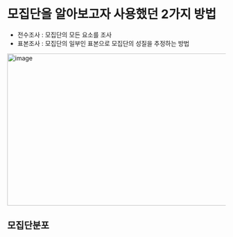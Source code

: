 # 모집단을 알아보고자 사용했던 2가지 방법
- 전수조사 : 모집단의 모든 요소를 조사
- 표본조사 : 모집단의 일부인 표본으로 모집단의 성질을 추정하는 방법
<img width="808" height="351" alt="image" src="https://github.com/user-attachments/assets/4a244102-d5e1-4c52-81c9-455e67750fd9" />

## 모집단분포

